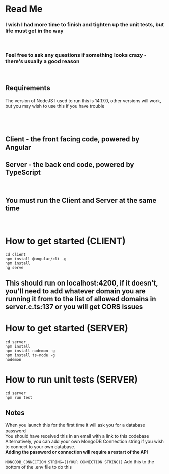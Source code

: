 # Read Me
### I wish I had more time to finish and tighten up the unit tests, but life must get in the way 
&nbsp;
### Feel free to ask any questions if something looks crazy - there's usually a good reason
&nbsp;
## Requirements
The version of NodeJS I used to run this is 14.17.0, other versions will work, but you may wish to use this if you have trouble
#

&nbsp;
## Client - the front facing code, powered by Angular 
## Server - the back end code, powered by TypeScript
&nbsp;
## You must run the Client and Server at the same time
&nbsp;
  

# How to get started (CLIENT)
	cd client
	npm install @angular/cli -g
    npm install
	ng serve

## This should run on localhost:4200, if it doesn't, you'll need to add whatever domain you are running it from to the list of allowed domains in server.c.ts:137 or you will get CORS issues

# How to get started (SERVER)
	cd server
	npm install
	npm install nodemon -g
	npm install ts-node -g
	nodemon 

# How to run unit tests (SERVER)
	cd server
	npm run test


## Notes
When you launch this for the first time it will ask you for a database password \
You should have received this in an email with a link to this codebase \
Alternatively, you can add your own MongoDB Connection string if you wish to connect to your own database. \
**Adding the password or connection will require a restart of the API**

`MONGODB_CONNECTION_STRING=((YOUR CONNECTION STRING))`
Add this to the bottom of the .env file to do this


